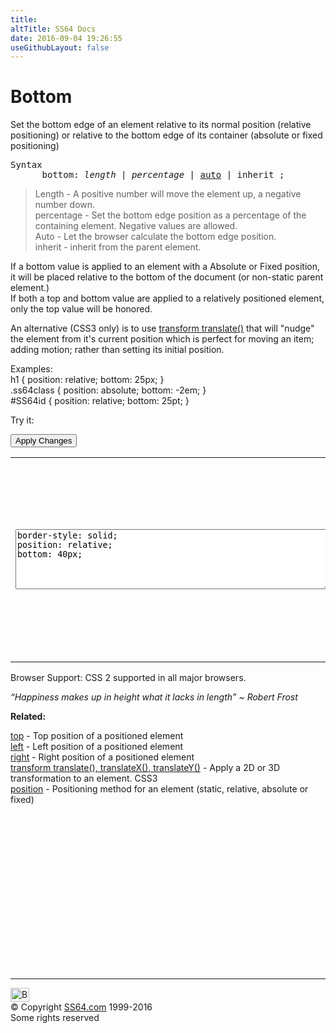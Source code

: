 ```yaml
---
title:
altTitle: SS64 Docs
date: 2016-09-04 19:26:55
useGithubLayout: false
---
```

<!-- #BeginLibraryItem "/Library/head_css.lbi" --><!-- #EndLibraryItem --><h1>Bottom</h1>
<p>Set the bottom edge of an element relative to its normal position (<span class="code">relative</span> positioning) or relative to the bottom edge of its container (<span class="code">absolute</span> or <span class="code">fixed</span> positioning)</p>
<pre>Syntax
      bottom: <i>length</i> | <i>percentage</i> | <u>auto</u> | inherit ;
</pre>
<blockquote>
<p><span class="code">Length</span> - A positive number will move  the element up, a negative number down.<br>
<span class="code">percentage</span> - Set the bottom edge position as a percentage of the containing element. Negative values are allowed.<br>
<span class="code">Auto</span> - 
Let the browser calculate the bottom edge position.<br>
<span class="code">inherit</span> - inherit from the parent element.</p>
</blockquote>
<p>If  a bottom value is applied to an element with a Absolute or Fixed position, it will be placed relative to the bottom of the document (or non-static parent element.)<br>
If both a top and bottom value are applied to a relatively positioned element, only the top value will be honored.</p>
<p>An alternative (CSS3 only) is to use <a href="transform.html">transform translate()</a> that  will  "nudge" the element from it's current position which is perfect for moving an item; adding motion; rather than setting its initial position.</p>
<p>Examples:<br>
  <span class="code">h1 { position: relative; bottom: 25px; }<br>
    .ss64class { position: absolute; bottom: -2em; }</span><br>
    <span class="code">#SS64id { position: relative; bottom: 25pt;  }</span>    <br>
</p>
<p>Try it:</p><input type="button" onclick="ApplyStyle()" value="Apply Changes">
<table>
  <tbody><tr>
    <td><textarea name="tryit" id="trycode" cols="60" rows="6" onfocus="this.style.background='#fff';" onblur="this.style.background='#eee';" tabindex="1">border-style: solid;
position: relative;
bottom: 40px;
</textarea></td>
    <td><div id="tryresult">This is a sample of text with a CSS border. The border helps to display the position of the text DIV.</div></td>
  </tr>
</tbody></table>
<p>Browser Support: CSS 2 supported in all major browsers.</p>
<p class="quote"><i>“Happiness makes up in height what it lacks in length”   ~ Robert Frost</i></p><p><b>Related:</b></p>
<p><a href="top.html">top</a> - Top position of a positioned element<br>
<a href="left.html">left</a> - Left position of a positioned element<br>
<a href="right.html">right</a> - Right position of a positioned element<br>
<a href="transform.html">transform translate(), translateX(),  translateY()</a> - Apply a 2D or 3D transformation to an element. CSS3<br>
<a href="position.html">position</a> - Positioning method  for an element (static, relative, absolute or fixed)</p><!-- #BeginLibraryItem "/Library/foot_css.lbi" --><p>
<!-- CSS -->
<ins class="adsbygoogle" style="display:inline-block;width:300px;height:250px" data-ad-client="ca-pub-6140977852749469" data-ad-slot="2739097502"></ins>
<script>
(adsbygoogle = window.adsbygoogle || []).push({});
</script></p>
<hr>
<div id="bl" class="footer"><a href="bottom.html#"><img src="../images/top.png" width="30" height="22" alt="Back to the Top"></a></div>
<div id="br" class="footer, tagline">© Copyright <a href="http://ss64.com/">SS64.com</a> 1999-2016<br>
Some rights reserved</div><!-- #EndLibraryItem -->

